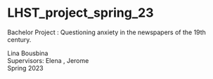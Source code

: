 # LHST_project_spring_23
Bachelor Project : Questioning anxiety in the newspapers of the 19th century.

Lina Bousbina <br>
Supervisors: Elena , Jerome  <br>
Spring 2023

